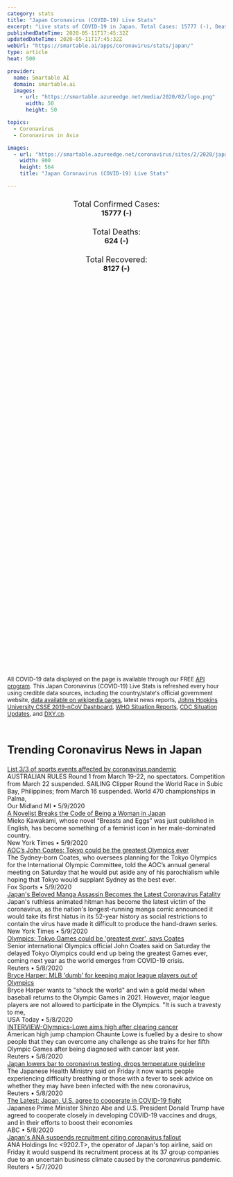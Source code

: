 ```yaml
---
category: stats
title: "Japan Coronavirus (COVID-19) Live Stats"
excerpt: "Live stats of COVID-19 in Japan. Total Cases: 15777 (-), Deaths: 624 (-), Recoveries: 8127(-)."
publishedDateTime: 2020-05-11T17:45:32Z
updatedDateTime: 2020-05-11T17:45:32Z
webUrl: "https://smartable.ai/apps/coronavirus/stats/japan/"
type: article
heat: 500

provider:
  name: Smartable AI
  domain: smartable.ai
  images:
    - url: "https://smartable.azureedge.net/media/2020/02/logo.png"
      width: 50
      height: 50

topics:
  - Coronavirus
  - Coronavirus in Asia

images:
  - url: "https://smartable.azureedge.net/coronavirus/sites/2/2020/japan.jpg"
    width: 900
    height: 564
    title: "Japan Coronavirus (COVID-19) Live Stats"

---
```

<div class="total-stats" style="text-align: center;">
    <h3>
	    <div style="font-size: 18px; font-weight: 400;">Total Confirmed Cases:</div>
	    15777 (-)
    </h3>
    <h3>
	    <div style="font-size: 18px; font-weight: 400;">Total Deaths:</div>
	    624 (-)
    </h3>
    <h3>
	    <div style="font-size: 18px; font-weight: 400;">Total Recovered:</div>
	    8127 (-)
    </h3>
</div>

<script type="text/javascript" src="https://www.gstatic.com/charts/loader.js"></script>

<div id="time_series_chart" style="width: 100%; height: 400px;"></div>
<script type="text/javascript">
  google.charts.load('current', {'packages':['corechart']});
  google.charts.setOnLoadCallback(drawChart);
  function drawChart() {
    var data = google.visualization.arrayToDataTable([
      ['Date', 'Total Cases', 'Total Deaths', 'Total Recovered'],
      ['1/22/2020', 1, 0, 0],['1/23/2020', 1, 0, 0],['1/24/2020', 2, 0, 0],['1/25/2020', 2, 0, 0],['1/26/2020', 4, 0, 1],['1/27/2020', 4, 0, 1],['1/28/2020', 7, 0, 1],['1/29/2020', 7, 0, 1],['1/30/2020', 11, 0, 1],['1/31/2020', 15, 0, 1],['2/1/2020', 20, 0, 1],['2/2/2020', 20, 0, 1],['2/3/2020', 20, 0, 1],['2/4/2020', 22, 0, 1],['2/5/2020', 22, 0, 1],['2/6/2020', 22, 0, 1],['2/7/2020', 25, 0, 1],['2/8/2020', 25, 0, 1],['2/9/2020', 26, 0, 1],['2/10/2020', 26, 0, 4],['2/11/2020', 26, 0, 9],['2/12/2020', 28, 0, 9],['2/13/2020', 28, 1, 9],['2/14/2020', 29, 1, 9],['2/15/2020', 43, 1, 12],['2/16/2020', 59, 1, 12],['2/17/2020', 66, 1, 12],['2/18/2020', 74, 1, 13],['2/19/2020', 84, 1, 18],['2/20/2020', 94, 1, 18],['2/21/2020', 105, 1, 22],['2/22/2020', 122, 1, 22],['2/23/2020', 147, 1, 22],['2/24/2020', 159, 1, 22],['2/25/2020', 170, 1, 22],['2/26/2020', 189, 2, 22],['2/27/2020', 214, 4, 22],['2/28/2020', 228, 4, 22],['2/29/2020', 241, 5, 32],['3/1/2020', 256, 6, 32],['3/2/2020', 274, 6, 32],['3/3/2020', 293, 6, 43],['3/4/2020', 331, 6, 43],['3/5/2020', 360, 6, 43],['3/6/2020', 420, 6, 46],['3/7/2020', 461, 6, 76],['3/8/2020', 502, 6, 76],['3/9/2020', 511, 10, 76],['3/10/2020', 581, 10, 101],['3/11/2020', 639, 15, 118],['3/12/2020', 691, 19, 118],['3/13/2020', 734, 21, 118],['3/14/2020', 804, 22, 144],['3/15/2020', 839, 24, 144],['3/16/2020', 895, 28, 144],['3/17/2020', 895, 29, 144],['3/18/2020', 986, 33, 191],['3/19/2020', 986, 33, 215],['3/20/2020', 1007, 35, 215],['3/21/2020', 1055, 36, 232],['3/22/2020', 1101, 41, 235],['3/23/2020', 1128, 42, 235],['3/24/2020', 1193, 43, 285],['3/25/2020', 1307, 45, 310],['3/26/2020', 1387, 47, 359],['3/27/2020', 1499, 49, 372],['3/28/2020', 1693, 52, 404],['3/29/2020', 1866, 54, 424],['3/30/2020', 1953, 56, 424],['3/31/2020', 2178, 57, 424],['4/1/2020', 2384, 57, 472],['4/2/2020', 2617, 63, 472],['4/3/2020', 2617, 63, 514],['4/4/2020', 3139, 77, 514],['4/5/2020', 3654, 85, 575],['4/6/2020', 3906, 92, 592],['4/7/2020', 4257, 93, 622],['4/8/2020', 4667, 94, 632],['4/9/2020', 5530, 99, 685],['4/10/2020', 6005, 99, 685],['4/11/2020', 6748, 108, 762],['4/12/2020', 7370, 123, 784],['4/13/2020', 7645, 143, 799],['4/14/2020', 8100, 146, 853],['4/15/2020', 8626, 178, 901],['4/16/2020', 9231, 190, 935],['4/17/2020', 9787, 190, 935],['4/18/2020', 10296, 222, 1069],['4/19/2020', 10797, 236, 1159],['4/20/2020', 11135, 263, 1239],['4/21/2020', 11512, 281, 1356],['4/22/2020', 11950, 299, 1424],['4/23/2020', 12368, 328, 1494],['4/24/2020', 12829, 345, 1530],['4/25/2020', 13231, 360, 1656],['4/26/2020', 13441, 372, 1809],['4/27/2020', 14325, 394, 1899],['4/28/2020', 14325, 394, 1899],['4/29/2020', 14325, 425, 2368],['4/30/2020', 14325, 430, 2460],['5/1/2020', 14325, 442, 2717],['5/2/2020', 14571, 474, 3205],['5/3/2020', 14877, 487, 3981],['5/4/2020', 15078, 536, 4156],['5/5/2020', 15253, 556, 4496],['5/6/2020', 15253, 556, 4496],['5/7/2020', 15477, 577, 4918],['5/8/2020', 15575, 590, 5146],['5/9/2020', 15663, 607, 5906],['5/10/2020', 15777, 624, 8127],['5/11/2020', 15777, 624, 8127],
    ]);
    var options = {
      curveType: 'none',
      chartArea: {'width': '80%', 'height': '80%'},
      legend: { position: 'top' },
      lineWidth: 5,
      colors: ['#f60109', '#444444', '#81B71F']
    };
    var chart = new google.visualization.LineChart(document.getElementById('time_series_chart'));
    chart.draw(data, options);
  }
</script>

<div id="geo_chart" style="width: 100%; height: 500px;"></div>
<script type="text/javascript">
  google.charts.load('current', {
    'packages':['geochart'],
    'mapsApiKey': 'AIzaSyDk1HhVhLaveyKrUhhHZ5YwzIpEcbdal6U'
  });
  google.charts.setOnLoadCallback(drawRegionsMap);
  function drawRegionsMap() {
    var data = google.visualization.arrayToDataTable([
      ['Location', 'Total Cases', 'Total Deaths'],
      ["Japan", 15777, 624]
    ]);
    var options = {
      backgroundColor: {fill:'transparent',stroke:'#FFF' ,strokeWidth:0 }, 
      region: 'JP',
      resolution: 'countries', 
      legend: 'none',
      colorAxis: {
          colors: ['#FFE2E2', '#f60109']
      }
    };
    var chart = new google.visualization.GeoChart(document.getElementById('geo_chart'));
    chart.draw(data, options);
  };
</script>



<span style="font-size: 13px">All COVID-19 data displayed on the page is available through our FREE <a href="https://developer.smartable.ai">API program</a>. This Japan Coronavirus (COVID-19) Live Stats is refreshed every hour using credible data sources, including the country/state's official government website, <a href="https://en.wikipedia.org/wiki/2019%E2%80%9320_coronavirus_pandemic" target="_blank">data available on wikipedia pages</a>, latest news reports, <a href="https://systems.jhu.edu/research/public-health/ncov/" target="_blank">Johns Hopkins University CSSE 2019-nCoV Dashboard</a>, <a href="https://www.who.int/emergencies/diseases/novel-coronavirus-2019/situation-reports" target="_blank">WHO Situation Reports</a>, <a href="https://www.cdc.gov/coronavirus/2019-ncov/index.html" target="_blank">CDC Situation Updates</a>, and <a href="https://ncov.dxy.cn/ncovh5/view/pneumonia" target="_blank">DXY.cn</a>.</span>


<h2 id="news" class="center" style="margin-top: 60px; font-size: 25px;">Trending Coronavirus News in Japan</h2>
<div class="row">
<div class="col-md-6 col-sm-12">
  <div class="content-card">
	<a href="https://www.ourmidland.com/sports/article/List-3-3-of-sports-events-affected-by-coronavirus-15259168.php"><div class="card-image" style="background-image: url(https://d29xw9s9x32j3w.cloudfront.net/players/library/placeholder.png)"></div></a>
	<div class="content">
		<div class="card-title"><a href="https://www.ourmidland.com/sports/article/List-3-3-of-sports-events-affected-by-coronavirus-15259168.php">List 3/3 of sports events affected by coronavirus pandemic</a></div>
		<div class="card-excerpt">AUSTRALIAN RULES Round 1 from March 19-22, no spectators. Competition from March 22 suspended. SAILING Clipper Round the World Race in Subic Bay, Philippines; from March 16 suspended. World 470 championships in Palma,</div>
		<div class="card-meta">
			<span class="card-provider">Our Midland MI</span> • <span class="card-date">5/9/2020</span>
		</div>
	</div>
  </div>
</div>
<div class="col-md-6 col-sm-12">
  <div class="content-card">
	<a href="https://www.nytimes.com/2020/05/09/world/asia/mieko-kawakami-breasts-and-eggs.html"><div class="card-image" style="background-image: url(https://static01.nyt.com/images/2020/04/28/world/00miekokawakami-1/00miekokawakami-1-facebookJumbo.jpg)"></div></a>
	<div class="content">
		<div class="card-title"><a href="https://www.nytimes.com/2020/05/09/world/asia/mieko-kawakami-breasts-and-eggs.html">A Novelist Breaks the Code of Being a Woman in Japan</a></div>
		<div class="card-excerpt">Mieko Kawakami, whose novel “Breasts and Eggs” was just published in English, has become something of a feminist icon in her male-dominated country.</div>
		<div class="card-meta">
			<span class="card-provider">New York Times</span> • <span class="card-date">5/9/2020</span>
		</div>
	</div>
  </div>
</div>
<div class="col-md-6 col-sm-12">
  <div class="content-card">
	<a href="https://www.foxsports.com/olympics/story/aoc-s-john-coates-tokyo-could-be-the-greatest-olympics-ever-050820"><div class="card-image" style="background-image: url(https://b.fssta.com/uploads/2020/05/bfae55e7e1b3422bbb4040b4e018fe21.jpg)"></div></a>
	<div class="content">
		<div class="card-title"><a href="https://www.foxsports.com/olympics/story/aoc-s-john-coates-tokyo-could-be-the-greatest-olympics-ever-050820">AOC’s John Coates: Tokyo could be the greatest Olympics ever</a></div>
		<div class="card-excerpt">The Sydney-born Coates, who oversees planning for the Tokyo Olympics for the International Olympic Committee, told the AOC’s annual general meeting on Saturday that he would put aside any of his parochialism while hoping that Tokyo would supplant Sydney as the best ever.</div>
		<div class="card-meta">
			<span class="card-provider">Fox Sports</span> • <span class="card-date">5/9/2020</span>
		</div>
	</div>
  </div>
</div>
<div class="col-md-6 col-sm-12">
  <div class="content-card">
	<a href="https://www.nytimes.com/reuters/2020/05/09/world/asia/09reuters-health-coronavirus-japan-manga.html"><div class="card-image" style="background-image: url(https://static01.nyt.com/newsgraphics/images/icons/defaultPromoCrop.png)"></div></a>
	<div class="content">
		<div class="card-title"><a href="https://www.nytimes.com/reuters/2020/05/09/world/asia/09reuters-health-coronavirus-japan-manga.html">Japan's Beloved Manga Assassin Becomes the Latest Coronavirus Fatality</a></div>
		<div class="card-excerpt">Japan's ruthless animated hitman has become the latest victim of the coronavirus, as the nation's longest-running manga comic announced it would take its first hiatus in its 52-year history as social restrictions to contain the virus have made it difficult to produce the hand-drawn series.</div>
		<div class="card-meta">
			<span class="card-provider">New York Times</span> • <span class="card-date">5/9/2020</span>
		</div>
	</div>
  </div>
</div>
<div class="col-md-6 col-sm-12">
  <div class="content-card">
	<a href="https://www.reuters.com/article/us-olympics-australia-idUSKBN22L031"><div class="card-image" style="background-image: url(https://s4.reutersmedia.net/resources/r/?m=02&d=20200509&t=2&i=1518010192&w=&fh=545px&fw=&ll=&pl=&sq=&r=LYNXMPEG4801Y)"></div></a>
	<div class="content">
		<div class="card-title"><a href="https://www.reuters.com/article/us-olympics-australia-idUSKBN22L031">Olympics: Tokyo Games could be 'greatest ever', says Coates</a></div>
		<div class="card-excerpt">Senior international Olympics official John Coates said on Saturday the delayed Tokyo Olympics could end up being the greatest Games ever, coming next year as the world emerges from COVID-19 crisis.</div>
		<div class="card-meta">
			<span class="card-provider">Reuters</span> • <span class="card-date">5/8/2020</span>
		</div>
	</div>
  </div>
</div>
<div class="col-md-6 col-sm-12">
  <div class="content-card">
	<a href="https://www.usatoday.com/story/sports/mlb/phillies/2020/05/08/bryce-harper-mlb-players-olympics/3095322001/"><div class="card-image" style="background-image: url(https://www.gannett-cdn.com/presto/2020/05/08/USAT/26899271-a257-41c3-8b9a-ca6846d142fa-USATSI_14166798.jpg?auto=webp&crop=2858,1608,x1,y38&format=pjpg&width=1200)"></div></a>
	<div class="content">
		<div class="card-title"><a href="https://www.usatoday.com/story/sports/mlb/phillies/2020/05/08/bryce-harper-mlb-players-olympics/3095322001/">Bryce Harper: MLB 'dumb' for keeping major league players out of Olympics</a></div>
		<div class="card-excerpt">Bryce Harper wants to "shock the world" and win a gold medal when baseball returns to the Olympic Games in 2021. However, major league players are not allowed to participate in the Olympics. "It is such a travesty to me,</div>
		<div class="card-meta">
			<span class="card-provider">USA Today</span> • <span class="card-date">5/8/2020</span>
		</div>
	</div>
  </div>
</div>
<div class="col-md-6 col-sm-12">
  <div class="content-card">
	<a href="https://www.reuters.com/article/health-coronavirus-athletics-lowe-idUSL1N2CP033"><div class="card-image" style="background-image: url(https://s4.reutersmedia.net/resources/r/?m=02&d=20200508&t=2&i=1517967772&w=&fh=545px&fw=&ll=&pl=&sq=&r=LYNXMPEG471HX)"></div></a>
	<div class="content">
		<div class="card-title"><a href="https://www.reuters.com/article/health-coronavirus-athletics-lowe-idUSL1N2CP033">INTERVIEW-Olympics-Lowe aims high after clearing cancer</a></div>
		<div class="card-excerpt">American high jump champion Chaunte Lowe is fuelled by a desire to show people that they can overcome any challenge as she trains for her fifth Olympic Games after being diagnosed with cancer last year.</div>
		<div class="card-meta">
			<span class="card-provider">Reuters</span> • <span class="card-date">5/8/2020</span>
		</div>
	</div>
  </div>
</div>
<div class="col-md-6 col-sm-12">
  <div class="content-card">
	<a href="https://www.reuters.com/article/us-health-coronavirus-japan-test-idUSKBN22K1SQ"><div class="card-image" style="background-image: url(https://s2.reutersmedia.net/resources/r/?m=02&d=20200508&t=2&i=1517943556&w=&fh=545px&fw=&ll=&pl=&sq=&r=LYNXMPEG4716F)"></div></a>
	<div class="content">
		<div class="card-title"><a href="https://www.reuters.com/article/us-health-coronavirus-japan-test-idUSKBN22K1SQ">Japan lowers bar to coronavirus testing, drops temperature guideline</a></div>
		<div class="card-excerpt">The Japanese Health Ministry said on Friday it now wants people experiencing difficulty breathing or those with a fever to seek advice on whether they may have been infected with the new coronavirus,</div>
		<div class="card-meta">
			<span class="card-provider">Reuters</span> • <span class="card-date">5/8/2020</span>
		</div>
	</div>
  </div>
</div>
<div class="col-md-6 col-sm-12">
  <div class="content-card">
	<a href="https://abcnews.go.com/Health/wireStory/latest-japan-us-agree-cooperate-covid-19-fight-70572840"><div class="card-image" style="background-image: url(https://s.abcnews.com/images/Politics/WireAP_44282c95e88b474da7c1ab37101c3eb2_16x9_992.jpg)"></div></a>
	<div class="content">
		<div class="card-title"><a href="https://abcnews.go.com/Health/wireStory/latest-japan-us-agree-cooperate-covid-19-fight-70572840">The Latest: Japan, U.S. agree to cooperate in COVID-19 fight</a></div>
		<div class="card-excerpt">Japanese Prime Minister Shinzo Abe and U.S. President Donald Trump have agreed to cooperate closely in developing COVID-19 vaccines and drugs, and in their efforts to boost their economies</div>
		<div class="card-meta">
			<span class="card-provider">ABC</span> • <span class="card-date">5/8/2020</span>
		</div>
	</div>
  </div>
</div>
<div class="col-md-6 col-sm-12">
  <div class="content-card">
	<a href="https://www.reuters.com/article/us-health-coronavirus-ana-idUSKBN22K0CJ"><div class="card-image" style="background-image: url(https://s2.reutersmedia.net/resources/r/?m=02&d=20200508&t=2&i=1517893693&w=&fh=545px&fw=&ll=&pl=&sq=&r=LYNXMPEG4706C)"></div></a>
	<div class="content">
		<div class="card-title"><a href="https://www.reuters.com/article/us-health-coronavirus-ana-idUSKBN22K0CJ">Japan's ANA suspends recruitment citing coronavirus fallout</a></div>
		<div class="card-excerpt">ANA Holdings Inc <9202.T>, the operator of Japan's top airline, said on Friday it would suspend its recruitment process at its 37 group companies due to an uncertain business climate caused by the coronavirus pandemic.</div>
		<div class="card-meta">
			<span class="card-provider">Reuters</span> • <span class="card-date">5/7/2020</span>
		</div>
	</div>
  </div>
</div>

</div>

